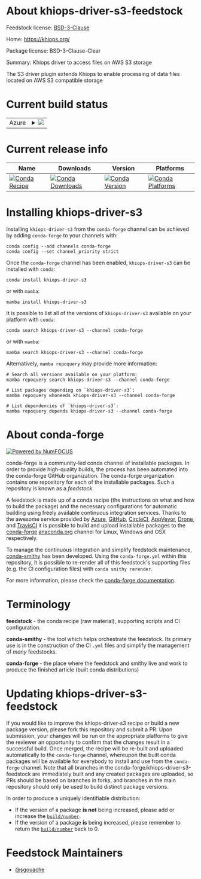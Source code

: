 About khiops-driver-s3-feedstock
================================

Feedstock license: [BSD-3-Clause](https://github.com/conda-forge/khiops-driver-s3-feedstock/blob/main/LICENSE.txt)

Home: https://khiops.org/

Package license: BSD-3-Clause-Clear

Summary: Khiops driver to access files on AWS S3 storage

The S3 driver plugin extends Khiops to enable processing of data files located on AWS S3 compatible storage

Current build status
====================


<table>
    
  <tr>
    <td>Azure</td>
    <td>
      <details>
        <summary>
          <a href="https://dev.azure.com/conda-forge/feedstock-builds/_build/latest?definitionId=26613&branchName=main">
            <img src="https://dev.azure.com/conda-forge/feedstock-builds/_apis/build/status/khiops-driver-s3-feedstock?branchName=main">
          </a>
        </summary>
        <table>
          <thead><tr><th>Variant</th><th>Status</th></tr></thead>
          <tbody><tr>
              <td>linux_64</td>
              <td>
                <a href="https://dev.azure.com/conda-forge/feedstock-builds/_build/latest?definitionId=26613&branchName=main">
                  <img src="https://dev.azure.com/conda-forge/feedstock-builds/_apis/build/status/khiops-driver-s3-feedstock?branchName=main&jobName=linux&configuration=linux%20linux_64_" alt="variant">
                </a>
              </td>
            </tr><tr>
              <td>osx_64</td>
              <td>
                <a href="https://dev.azure.com/conda-forge/feedstock-builds/_build/latest?definitionId=26613&branchName=main">
                  <img src="https://dev.azure.com/conda-forge/feedstock-builds/_apis/build/status/khiops-driver-s3-feedstock?branchName=main&jobName=osx&configuration=osx%20osx_64_" alt="variant">
                </a>
              </td>
            </tr><tr>
              <td>win_64</td>
              <td>
                <a href="https://dev.azure.com/conda-forge/feedstock-builds/_build/latest?definitionId=26613&branchName=main">
                  <img src="https://dev.azure.com/conda-forge/feedstock-builds/_apis/build/status/khiops-driver-s3-feedstock?branchName=main&jobName=win&configuration=win%20win_64_" alt="variant">
                </a>
              </td>
            </tr>
          </tbody>
        </table>
      </details>
    </td>
  </tr>
</table>

Current release info
====================

| Name | Downloads | Version | Platforms |
| --- | --- | --- | --- |
| [![Conda Recipe](https://img.shields.io/badge/recipe-khiops--driver--s3-green.svg)](https://anaconda.org/conda-forge/khiops-driver-s3) | [![Conda Downloads](https://img.shields.io/conda/dn/conda-forge/khiops-driver-s3.svg)](https://anaconda.org/conda-forge/khiops-driver-s3) | [![Conda Version](https://img.shields.io/conda/vn/conda-forge/khiops-driver-s3.svg)](https://anaconda.org/conda-forge/khiops-driver-s3) | [![Conda Platforms](https://img.shields.io/conda/pn/conda-forge/khiops-driver-s3.svg)](https://anaconda.org/conda-forge/khiops-driver-s3) |

Installing khiops-driver-s3
===========================

Installing `khiops-driver-s3` from the `conda-forge` channel can be achieved by adding `conda-forge` to your channels with:

```
conda config --add channels conda-forge
conda config --set channel_priority strict
```

Once the `conda-forge` channel has been enabled, `khiops-driver-s3` can be installed with `conda`:

```
conda install khiops-driver-s3
```

or with `mamba`:

```
mamba install khiops-driver-s3
```

It is possible to list all of the versions of `khiops-driver-s3` available on your platform with `conda`:

```
conda search khiops-driver-s3 --channel conda-forge
```

or with `mamba`:

```
mamba search khiops-driver-s3 --channel conda-forge
```

Alternatively, `mamba repoquery` may provide more information:

```
# Search all versions available on your platform:
mamba repoquery search khiops-driver-s3 --channel conda-forge

# List packages depending on `khiops-driver-s3`:
mamba repoquery whoneeds khiops-driver-s3 --channel conda-forge

# List dependencies of `khiops-driver-s3`:
mamba repoquery depends khiops-driver-s3 --channel conda-forge
```


About conda-forge
=================

[![Powered by
NumFOCUS](https://img.shields.io/badge/powered%20by-NumFOCUS-orange.svg?style=flat&colorA=E1523D&colorB=007D8A)](https://numfocus.org)

conda-forge is a community-led conda channel of installable packages.
In order to provide high-quality builds, the process has been automated into the
conda-forge GitHub organization. The conda-forge organization contains one repository
for each of the installable packages. Such a repository is known as a *feedstock*.

A feedstock is made up of a conda recipe (the instructions on what and how to build
the package) and the necessary configurations for automatic building using freely
available continuous integration services. Thanks to the awesome service provided by
[Azure](https://azure.microsoft.com/en-us/services/devops/), [GitHub](https://github.com/),
[CircleCI](https://circleci.com/), [AppVeyor](https://www.appveyor.com/),
[Drone](https://cloud.drone.io/welcome), and [TravisCI](https://travis-ci.com/)
it is possible to build and upload installable packages to the
[conda-forge](https://anaconda.org/conda-forge) [anaconda.org](https://anaconda.org/)
channel for Linux, Windows and OSX respectively.

To manage the continuous integration and simplify feedstock maintenance,
[conda-smithy](https://github.com/conda-forge/conda-smithy) has been developed.
Using the ``conda-forge.yml`` within this repository, it is possible to re-render all of
this feedstock's supporting files (e.g. the CI configuration files) with ``conda smithy rerender``.

For more information, please check the [conda-forge documentation](https://conda-forge.org/docs/).

Terminology
===========

**feedstock** - the conda recipe (raw material), supporting scripts and CI configuration.

**conda-smithy** - the tool which helps orchestrate the feedstock.
                   Its primary use is in the construction of the CI ``.yml`` files
                   and simplify the management of *many* feedstocks.

**conda-forge** - the place where the feedstock and smithy live and work to
                  produce the finished article (built conda distributions)


Updating khiops-driver-s3-feedstock
===================================

If you would like to improve the khiops-driver-s3 recipe or build a new
package version, please fork this repository and submit a PR. Upon submission,
your changes will be run on the appropriate platforms to give the reviewer an
opportunity to confirm that the changes result in a successful build. Once
merged, the recipe will be re-built and uploaded automatically to the
`conda-forge` channel, whereupon the built conda packages will be available for
everybody to install and use from the `conda-forge` channel.
Note that all branches in the conda-forge/khiops-driver-s3-feedstock are
immediately built and any created packages are uploaded, so PRs should be based
on branches in forks, and branches in the main repository should only be used to
build distinct package versions.

In order to produce a uniquely identifiable distribution:
 * If the version of a package **is not** being increased, please add or increase
   the [``build/number``](https://docs.conda.io/projects/conda-build/en/latest/resources/define-metadata.html#build-number-and-string).
 * If the version of a package **is** being increased, please remember to return
   the [``build/number``](https://docs.conda.io/projects/conda-build/en/latest/resources/define-metadata.html#build-number-and-string)
   back to 0.

Feedstock Maintainers
=====================

* [@sgouache](https://github.com/sgouache/)

